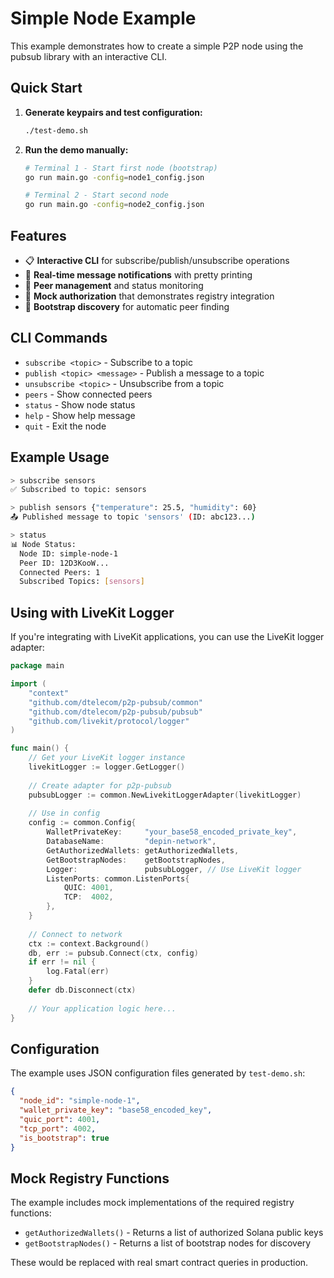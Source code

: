 # Simple Node Example

This example demonstrates how to create a simple P2P node using the pubsub library with an interactive CLI.

## Quick Start

1. **Generate keypairs and test configuration:**
   ```bash
   ./test-demo.sh
   ```

2. **Run the demo manually:**
   ```bash
   # Terminal 1 - Start first node (bootstrap)
   go run main.go -config=node1_config.json

   # Terminal 2 - Start second node
   go run main.go -config=node2_config.json
   ```

## Features

- 📋 **Interactive CLI** for subscribe/publish/unsubscribe operations  
- 🔔 **Real-time message notifications** with pretty printing
- 👥 **Peer management** and status monitoring
- 🔐 **Mock authorization** that demonstrates registry integration
- 📡 **Bootstrap discovery** for automatic peer finding

## CLI Commands

- `subscribe <topic>` - Subscribe to a topic
- `publish <topic> <message>` - Publish a message to a topic  
- `unsubscribe <topic>` - Unsubscribe from a topic
- `peers` - Show connected peers
- `status` - Show node status
- `help` - Show help message
- `quit` - Exit the node

## Example Usage

```bash
> subscribe sensors
✅ Subscribed to topic: sensors

> publish sensors {"temperature": 25.5, "humidity": 60}
📤 Published message to topic 'sensors' (ID: abc123...)

> status
📊 Node Status:
  Node ID: simple-node-1
  Peer ID: 12D3KooW...
  Connected Peers: 1
  Subscribed Topics: [sensors]
```

## Using with LiveKit Logger

If you're integrating with LiveKit applications, you can use the LiveKit logger adapter:

```go
package main

import (
    "context"
    "github.com/dtelecom/p2p-pubsub/common"
    "github.com/dtelecom/p2p-pubsub/pubsub"
    "github.com/livekit/protocol/logger"
)

func main() {
    // Get your LiveKit logger instance
    livekitLogger := logger.GetLogger()
    
    // Create adapter for p2p-pubsub
    pubsubLogger := common.NewLivekitLoggerAdapter(livekitLogger)
    
    // Use in config
    config := common.Config{
        WalletPrivateKey:     "your_base58_encoded_private_key",
        DatabaseName:         "depin-network",
        GetAuthorizedWallets: getAuthorizedWallets,
        GetBootstrapNodes:    getBootstrapNodes,
        Logger:               pubsubLogger, // Use LiveKit logger
        ListenPorts: common.ListenPorts{
            QUIC: 4001,
            TCP:  4002,
        },
    }
    
    // Connect to network
    ctx := context.Background()
    db, err := pubsub.Connect(ctx, config)
    if err != nil {
        log.Fatal(err)
    }
    defer db.Disconnect(ctx)
    
    // Your application logic here...
}
```

## Configuration

The example uses JSON configuration files generated by `test-demo.sh`:

```json
{
  "node_id": "simple-node-1",
  "wallet_private_key": "base58_encoded_key",
  "quic_port": 4001,
  "tcp_port": 4002,
  "is_bootstrap": true
}
```

## Mock Registry Functions

The example includes mock implementations of the required registry functions:

- `getAuthorizedWallets()` - Returns a list of authorized Solana public keys
- `getBootstrapNodes()` - Returns a list of bootstrap nodes for discovery

These would be replaced with real smart contract queries in production. 
